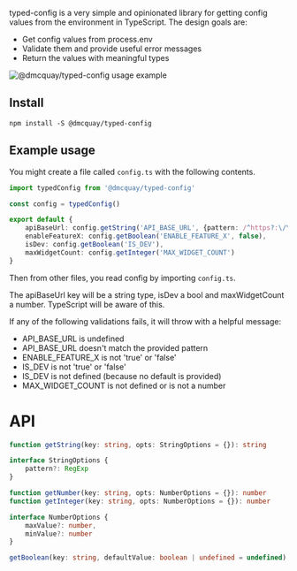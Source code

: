 typed-config is a very simple and opinionated library for getting config values from
the environment in TypeScript. The design goals are:

- Get config values from process.env
- Validate them and provide useful error messages
- Return the values with meaningful types

![@dmcquay/typed-config usage example](http://g.recordit.co/oBYCecaFpq.gif)

## Install

`npm install -S @dmcquay/typed-config`

## Example usage

You might create a file called `config.ts` with the following contents.

```ts
import typedConfig from '@dmcquay/typed-config'

const config = typedConfig()

export default {
    apiBaseUrl: config.getString('API_BASE_URL', {pattern: /^https?:\/\/\w+$/}),
    enableFeatureX: config.getBoolean('ENABLE_FEATURE_X', false),
    isDev: config.getBoolean('IS_DEV'),
    maxWidgetCount: config.getInteger('MAX_WIDGET_COUNT')
}
```

Then from other files, you read config by importing `config.ts`.

The apiBaseUrl key will be a string type, isDev a bool and maxWidgetCount a number. TypeScript will be aware of this.

If any of the following validations fails, it will throw with a helpful message:

- API_BASE_URL is undefined
- API_BASE_URL doesn't match the provided pattern
- ENABLE_FEATURE_X is not 'true' or 'false'
- IS_DEV is not 'true' or 'false'
- IS_DEV is not defined (because no default is provided)
- MAX_WIDGET_COUNT is not defined or is not a number

# API

```ts
function getString(key: string, opts: StringOptions = {}): string

interface StringOptions {
    pattern?: RegExp
}

function getNumber(key: string, opts: NumberOptions = {}): number
function getInteger(key: string, opts: NumberOptions = {}): number

interface NumberOptions {
    maxValue?: number,
    minValue?: number
}

getBoolean(key: string, defaultValue: boolean | undefined = undefined): boolean
```